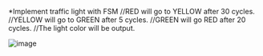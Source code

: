 *Implement traffic light with FSM
//RED will go to YELLOW after 30 cycles.
//YELLOW will go to GREEN after 5 cycles.
//GREEN will go RED after 20 cycles.
//The light color will be output.

![image](https://github.com/user-attachments/assets/3f82f4e7-c291-4981-aa03-17bf85ed6c33)


